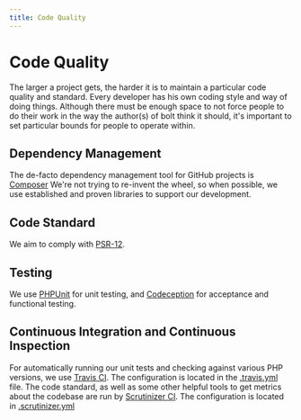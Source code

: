 ```yaml
---
title: Code Quality
---
```

Code Quality
============

The larger a project gets, the harder it is to maintain a particular code
quality and standard. Every developer has his own coding style and way of doing
things. Although there must be enough space to not force people to do their work
in the way the author(s) of bolt think it should, it's important to set
particular bounds for people to operate within.

Dependency Management
---------------------
The de-facto dependency management tool for GitHub projects is
[Composer][composer] We're not trying to re-invent the wheel, so when possible,
we use established and proven libraries to support our development.

Code Standard
-------------
We aim to comply with [PSR-12][psr12].

Testing
----------
We use [PHPUnit][phpunit] for unit testing, and [Codeception][codeception] for
acceptance and functional testing.

Continuous Integration and Continuous Inspection
------------------------------------------------
For automatically running our unit tests and checking against various PHP
versions, we use [Travis CI][travis]. The configuration is located in the
[.travis.yml][t.yml] file. The code standard, as well as some other helpful
tools to get metrics about the codebase are run by
[Scrutinizer CI][scrutinizer]. The configuration is located in
[.scrutinizer.yml][s.yml]


[composer]: http://getcomposer.org
[psr12]: https://github.com/php-fig/fig-standards/blob/master/accepted/PSR-12-extended-coding-style-guide.md
[phpunit]: https://github.com/sebastianbergmann/phpunit
[codeception]: http://codeception.com/
[travis]: https://travis-ci.org
[t.yml]: https://github.com/bolt/bolt/blob/master/.travis.yml
[scrutinizer]: https://scrutinizer-ci.com
[s.yml]: https://github.com/bolt/bolt/blob/master/.scrutinizer.yml
